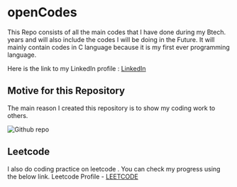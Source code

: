 # openCodes

This Repo consists of all the main codes that I have done during my Btech. years and will also include the codes I will be doing in the Future. 
It will mainly contain codes in C language because it is my first ever programming language. 

Here is the link to my LinkedIn profile : [LinkedIn](https://www.linkedin.com/in/mithilbatra211205/)

## Motive for this Repository

The main reason I created this repository is to show my coding work to others.

![Github repo](https://github.com/Mithilbatra/openCodes/assets/145864311/196fd5f7-ad14-41d3-9e1d-e8e6a73dd017)

## Leetcode 

I also do coding practice on leetcode . You can check my progress using the below link.
Leetcode Profile - [LEETCODE](https://leetcode.com/mithilbatra/)
